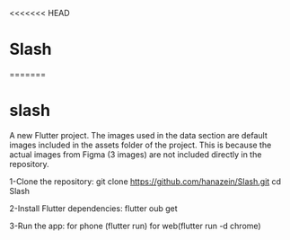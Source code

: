 <<<<<<< HEAD
# Slash
=======
# slash

A new Flutter project.
The images used in the data section are default images included in the assets folder of the project. This is because the actual images from Figma (3 images) are not included directly in the repository.



1-Clone the repository:
git clone https://github.com/hanazein/Slash.git
cd Slash

2-Install Flutter dependencies:
flutter oub get

3-Run the app:
for phone (flutter run)
for web(flutter run -d chrome)
